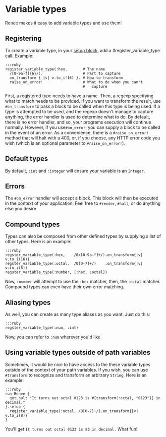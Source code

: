 # Variable types

Renee makes it easy to add variable types and use them!

## Registering

To create a variable type, in your [setup block](/settings), add a #register_variable_type call. Example:

    :::ruby
    register_variable_type(:hex,       # The name
      /[0-9a-f]{6}/).                  # Part to capture
      on_transform { |v| v.to_i(16) }. # How to transform
      raise_on_error!                  # What to do when you can't
                                       #   capture

First, a registered type needs to have a name. Then, a regexp specifying what to match needs to be provided. If you want to transform the result, use `#on_transform` to pass a block to be called when this type is being used. If a type is attempted to be used, and the regexp doesn't manage to capture anything, the error handler is used to determine what to do. By default, there is no error handler, and so, your programs execution will continue normally. However, if you use`#on_error`, you can supply a block to be called in the event of an error. As a convenience, there is a `#raise_on_error!` method that will halt with a 400, or, if you choose, any HTTP error code you wish (which is an optional parameter to `#raise_on_error!`).

## Default types

By default, `:int` and `:integer` will ensure your variable is an `Integer`.

## Errors

The `#on_error` handler will accept a block. This block will then be executed in the context of your application. Feel free to `#render`, `#halt`, or do anything else you desire.

## Compound types

Types can also be composed from other defined types by supplying a list of other types. Here is an example:

    :::ruby
    regster_variable_type(:hex,    /0x[0-9a-f]+/).on_transform{|v| v.to_i(16)}
    regster_variable_type(:octal,  /0[0-7]+/)    .on_transform{|v| v.to_i(8)}
    regster_variable_type(:number, [:hex, :octal])

Now, `:number` will attempt to use the `:hex` matcher, then, the `:octal` matcher. Compound types can even have their own error matching.

## Aliasing types

As well, you can create as many type aliases as you want. Just do this:

    :::ruby
    regster_variable_type(:num, :int)

Now, you can refer to `:num` wherever you'd like.

## Using variable types outside of path variables

Sometimes, it would be nice to have access to the these variable types outside of the context of your path variables. If you wish, you can use `#transform` to recognize and transform an arbitrary `String`. Here is an example:

    :::ruby
    run Renee {
      get.halt "It turns out octal 0123 is #{transform(:octal, "0123")} in decimal."
    }.setup {
      register_variable_type(:octal, /0[0-7]+/).on_transform{|v| v.to_i(8)}
    }

You'll get `It turns out octal 0123 is 83 in decimal.` What fun!